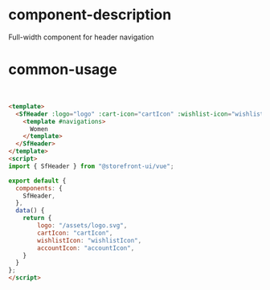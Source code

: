 # component-description
Full-width component for header navigation

# common-usage
<br>
  <SfHeader :logo="logo" :cart-icon="cartIcon" :wishlist-icon="wishlistIcon" :account-icon="accountIcon">
    <template #navigations>
      Women
    </template>
  </SfHeader>

```html
<template>
  <SfHeader :logo="logo" :cart-icon="cartIcon" :wishlist-icon="wishlistIcon" :account-icon="accountIcon">
    <template #navigations>
      Women
    </template>
  </SfHeader>
</template>
<script>
import { SfHeader } from "@storefront-ui/vue";

export default {
  components: {
    SfHeader,
  },
  data() {
    return {
        logo: "/assets/logo.svg",
        cartIcon: "cartIcon",
        wishlistIcon: "wishlistIcon",
        accountIcon: "accountIcon",
    }
  }
};
</script>
```
